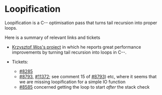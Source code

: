 # Loopification


Loopification is a C-- optimisation pass that turns tail recursion into proper loops.


Here is a summary of relevant links and tickets

- [ Krzysztof Wos's project](http://research.microsoft.com/en-us/um/people/simonpj/tmp/wos-diss-draft.pdf) in which he reports great performance improvements by turning tail recursion into loops in C--. 

- Tickets:

  - [\#8285](https://gitlab.haskell.org//ghc/ghc/issues/8285)
  - [\#8793](https://gitlab.haskell.org//ghc/ghc/issues/8793), [\#11372](https://gitlab.haskell.org//ghc/ghc/issues/11372); see comment 15 of [\#8793](https://gitlab.haskell.org//ghc/ghc/issues/8793)) etc, where it seems that we are missing loopification for a simple IO function
  - [\#8585](https://gitlab.haskell.org//ghc/ghc/issues/8585) concerned getting the loop to start *after* the stack check
